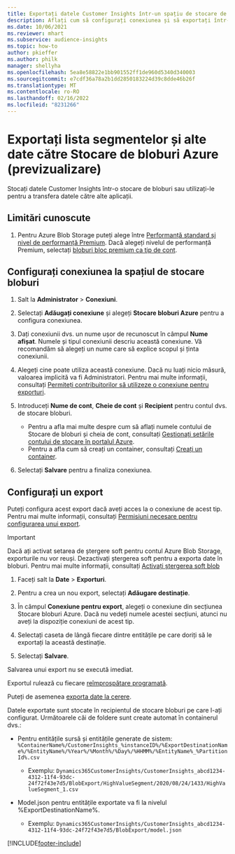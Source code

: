 ```yaml
---
title: Exportați datele Customer Insights într-un spațiu de stocare de bloburi Azure
description: Aflați cum să configurați conexiunea și să exportați într-un spațiu de stocare de bloburi.
ms.date: 10/06/2021
ms.reviewer: mhart
ms.subservice: audience-insights
ms.topic: how-to
author: pkieffer
ms.author: philk
manager: shellyha
ms.openlocfilehash: 5ea8e58822e1bb901552ff1de960d5340d340003
ms.sourcegitcommit: e7cdf36a78a2b1dd2850183224d39c8dde46b26f
ms.translationtype: MT
ms.contentlocale: ro-RO
ms.lasthandoff: 02/16/2022
ms.locfileid: "8231266"
---
```

# <a name="export-segment-list-and-other-data-to-azure-blob-storage-preview"></a>Exportați lista segmentelor și alte date către Stocare de bloburi Azure (previzualizare)

Stocați datele Customer Insights într-o stocare de bloburi sau utilizați-le pentru a transfera datele către alte aplicații.

## <a name="known-limitations"></a>Limitări cunoscute

1. Pentru Azure Blob Storage puteți alege între [Performanță standard și nivel de performanță Premium](/azure/storage/blobs/storage-blob-performance-tiers). Dacă alegeți nivelul de performanță Premium, selectați [bloburi bloc premium ca tip de cont](/azure/storage/common/storage-account-overview#types-of-storage-accounts).

## <a name="set-up-the-connection-to-blob-storage"></a>Configurați conexiunea la spațiul de stocare bloburi

1. Salt la **Administrator** > **Conexiuni**.

1. Selectați **Adăugați conexiune** și alegeți **Stocare bloburi Azure** pentru a configura conexiunea.

1. Dați conexiunii dvs. un nume ușor de recunoscut în câmpul **Nume afișat**. Numele și tipul conexiunii descriu această conexiune. Vă recomandăm să alegeți un nume care să explice scopul și ținta conexiunii.

1. Alegeți cine poate utiliza această conexiune. Dacă nu luați nicio măsură, valoarea implicită va fi Administratori. Pentru mai multe informații, consultați [Permiteți contribuitorilor să utilizeze o conexiune pentru exporturi](connections.md#allow-contributors-to-use-a-connection-for-exports).

1. Introduceți **Nume de cont**, **Cheie de cont** și **Recipient** pentru contul dvs. de stocare bloburi.
    - Pentru a afla mai multe despre cum să aflați numele contului de Stocare de bloburi și cheia de cont, consultați [Gestionați setările contului de stocare în portalul Azure](/azure/storage/common/storage-account-manage).
    - Pentru a afla cum să creați un container, consultați [Creați un container](/azure/storage/blobs/storage-quickstart-blobs-portal#create-a-container).

1. Selectați **Salvare** pentru a finaliza conexiunea. 

## <a name="configure-an-export"></a>Configurați un export

Puteți configura acest export dacă aveți acces la o conexiune de acest tip. Pentru mai multe informații, consultați [Permisiuni necesare pentru configurarea unui export](export-destinations.md#set-up-a-new-export).

> [!IMPORTANT]
> Dacă ați activat setarea de ștergere soft pentru contul Azure Blob Storage, exporturile nu vor reuși. Dezactivați ștergerea soft pentru a exporta date în bloburi. Pentru mai multe informații, consultați [Activați ștergerea soft blob](/azure/storage/blobs/soft-delete-blob-enable.md)

1. Faceți salt la **Date** > **Exporturi**.

1. Pentru a crea un nou export, selectați **Adăugare destinație**.

1. În câmpul **Conexiune pentru export**, alegeți o conexiune din secțiunea Stocare bloburi Azure. Dacă nu vedeți numele acestei secțiuni, atunci nu aveți la dispoziție conexiuni de acest tip.

1. Selectați caseta de lângă fiecare dintre entitățile pe care doriți să le exportați la această destinație.

1. Selectați **Salvare**.

Salvarea unui export nu se execută imediat.

Exportul rulează cu fiecare [reîmprospătare programată](system.md#schedule-tab).     

Puteți de asemenea [exporta date la cerere](export-destinations.md#run-exports-on-demand). 

Datele exportate sunt stocate în recipientul de stocare bloburi pe care l-ați configurat. Următoarele căi de foldere sunt create automat în containerul dvs.:

- Pentru entitățile sursă și entitățile generate de sistem:   
  `%ContainerName%/CustomerInsights_%instanceID%/%ExportDestinationName%/%EntityName%/%Year%/%Month%/%Day%/%HHMM%/%EntityName%_%PartitionId%.csv`  
  - Exemplu: `Dynamics365CustomerInsights/CustomerInsights_abcd1234-4312-11f4-93dc-24f72f43e7d5/BlobExport/HighValueSegment/2020/08/24/1433/HighValueSegment_1.csv`
 
- Model.json pentru entitățile exportate va fi la nivelul %ExportDestinationName%.  
  - Exemplu: `Dynamics365CustomerInsights/CustomerInsights_abcd1234-4312-11f4-93dc-24f72f43e7d5/BlobExport/model.json`

[!INCLUDE[footer-include](../includes/footer-banner.md)]
